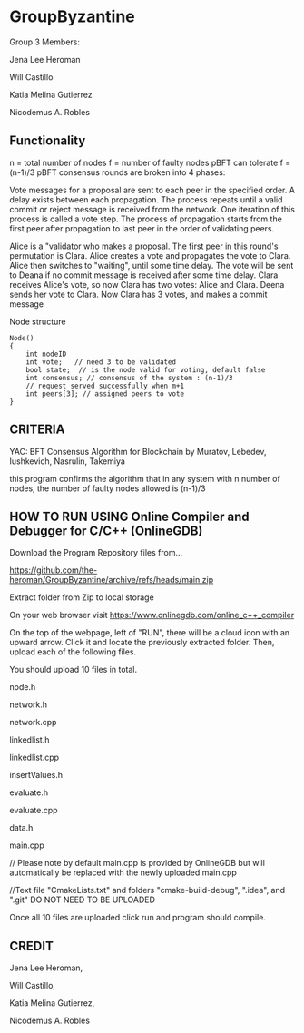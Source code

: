 # GroupByzantine
Group 3 Members: 

Jena Lee Heroman

Will Castillo

Katia Melina Gutierrez

Nicodemus A. Robles

## Functionality

n = total number of nodes
f = number of faulty nodes
pBFT can tolerate f = (n-1)/3
pBFT consensus rounds are broken into 4 phases:

Vote messages for a proposal are sent to each peer in the specified order.
A delay exists between each propagation. The process repeats until a valid commit or reject message is received from the network. One iteration of this process is called a vote step. The process of propagation starts from the first peer after propagation to last peer in the order of validating peers.
 
Alice is a "validator who makes a proposal. The first peer in this round's permutation is Clara. Alice creates a vote and propagates the vote to Clara. Alice then switches to "waiting", until some time delay. The vote will be sent to Deana if no commit message is received after some time delay. Clara receives Alice's vote, so now Clara has two votes: Alice and Clara. Deena sends her vote to Clara. Now Clara has 3 votes, and makes a commit message

Node structure

```
Node()
{
	int nodeID
    int vote;   // need 3 to be validated
    bool state;  // is the node valid for voting, default false
    int consensus; // consensus of the system : (n-1)/3
    // request served successfully when m+1
    int peers[3]; // assigned peers to vote
}
```

## CRITERIA
YAC: BFT Consensus Algorithm for Blockchain
by Muratov, Lebedev, Iushkevich, Nasrulin, Takemiya

this program confirms the algorithm that in any system with n number of nodes, the number of faulty nodes allowed is (n-1)/3

## HOW TO RUN USING Online Compiler and Debugger for C/C++ (OnlineGDB)



Download the Program Repository files from...

https://github.com/the-heroman/GroupByzantine/archive/refs/heads/main.zip

Extract folder from Zip to local storage

On your web browser visit https://www.onlinegdb.com/online_c++_compiler

On the top of the webpage, left of "RUN", there will be a cloud icon with an upward arrow.
Click it and locate the previously extracted folder. Then, upload each of the following files.

You should upload 10 files in total.

node.h

network.h

network.cpp

linkedlist.h

linkedlist.cpp

insertValues.h

evaluate.h

evaluate.cpp

data.h

main.cpp 

// Please note by default main.cpp is provided by OnlineGDB but will automatically be replaced with the newly uploaded main.cpp

//Text file "CmakeLists.txt" and folders "cmake-build-debug", ".idea", and ".git"
DO NOT NEED TO BE UPLOADED

Once all 10 files are uploaded click run and program should compile. 


## CREDIT
Jena Lee Heroman,

Will Castillo,

Katia Melina Gutierrez,

Nicodemus A. Robles
